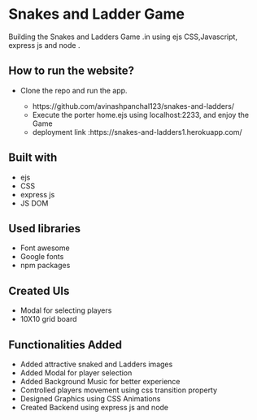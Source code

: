 # Snakes and Ladder Game
Building the Snakes and Ladders Game .in using ejs CSS,Javascript, express js and node .


## How to run the website?
<ul>
  <li>Clone the repo and run the app.</li>
  <ul>
    <li>https://github.com/avinashpanchal123/snakes-and-ladders/</li>
    <li>Execute the porter home.ejs using localhost:2233, and enjoy the Game</li>
    <li>deployment link :https://snakes-and-ladders1.herokuapp.com/</li>
  </ul>
</ul>

## Built with
<ul>
  <li>ejs</li>
  <li>CSS</li>
    <li>express js</li>
  <li>JS DOM</li>
</ul>

## Used libraries
<ul>
  <li>Font awesome</li>
  <li>Google fonts</li>
   <li>npm packages</li>
  
</ul>

## Created UIs 
<ul>
  <li>Modal for selecting players</li>
  <li>10X10 grid board</li>

</ul>

## Functionalities Added
<ul>
  <li>Added attractive snaked and Ladders images </li>
  <li>Added Modal for player selection</li>
  <li>Added Background Music for better experience</li>
  <li>Controlled players movement using css transition property</li>
  <li>Designed Graphics using CSS Animations</li>
   <li>Created Backend using express js and node</li>
 
</ul>
